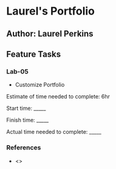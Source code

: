# Laurel's Portfolio

## Author: Laurel Perkins

## Feature Tasks

### Lab-05

* Customize Portfolio

Estimate of time needed to complete: 6hr

Start time: _____

Finish time: _____

Actual time needed to complete: _____

### References

* <>
